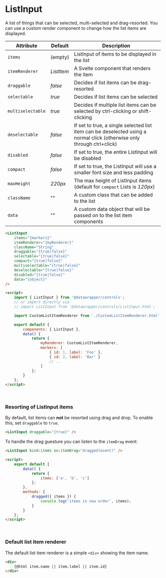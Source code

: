 # ListInput

A list of things that can be selected, multi-selected and drag-resorted. You can use a custom render component to change how the list items are displayed.

| Attribute         | Default    | Description                                                                                                            |
| ----------------- | ---------- | ---------------------------------------------------------------------------------------------------------------------- |
| `items`           | (empty)    | ListInput of items to be displayed in the list                                                                         |
| `itemRenderer`    | _ListItem_ | A Svelte component that renders the item                                                                               |
| `draggable`       | _false_    | Decides if list items can be drag-resorted                                                                             |
| `selectable`      | _true_     | Decides if list items can be selected                                                                                  |
| `multiselectable` | _true_     | Decides if multiple list items can be selected by ctrl-clicking or shift-clicking                                      |
| `deselectable`    | _false_    | If set to true, a single selected list item can be deselected using a normal click (otherwise only through ctrl+click) |
| `disabled`        | _false_    | If set to true, the entire ListInput will be disabled                                                                  |
| `compact`         | _false_    | If set to true, the ListInput will use a smaller font size and less padding                                            |
| `maxHeight`       | _220px_    | The max height of ListInput items (default for `compact` Lists is _120px_)                                             |
| `className`       | ""         | A custom class that can be added to the list                                                                           |
| `data`            | ""         | A custom data object that will be passed on to the list item components                                                |

```html
<ListInput
    items="{markers}"
    itemRenderer="{myRenderer}"
    className="String"
    draggable="{true|false}"
    selectable="{true|false}"
    compact="{true|false}"
    multiselectable="{true|false}"
    deselectable="{true|false}"
    disabled="{true|false}"
    data="{object}"
/>

<script>
    import { ListInput } from '@datawrapper/controls';
    // or import directly via
    // import ListInput from '@datawrapper/controls/ListInput.html';

    import CustomListItemRenderer from './CustomListItemRenderer.html';

    export default {
        components: { ListInput },
        data() {
            return {
                myRenderer: CustomListItemRenderer,
                markers: [
                    { id: 1, label: 'Foo' },
                    { id: 2, label: 'Bar' }
                    // ...
                ]
            };
        }
    };
</script>
```

&nbsp;

### Resorting of ListInput items

By default, list items can **not** be resorted using drag and drop. To enable this, set `draggable` to `true`.

```html
<ListInput draggable="{true}" />
```

To handle the drag guesture you can listen to the `itemDrag` event:

```html
<ListInput bind:items on:itemDrag="dragged(event)" />

<script>
    export default {
        data() {
            return {
                items: ['a', 'b', 'c']
            };
        },
        methods: {
            dragged({ items }) {
                console.log('items in new order', items);
            }
        }
    };
</script>
```

&nbsp;

### Default list item renderer

The default list item renderer is a simple `<div>` showing the item name.

```html
<div>
    {@html item.name || item.label || item.id}
</div>
```
